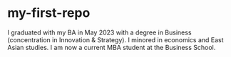 # my-first-repo
I graduated with my BA in May 2023 with a degree in Business (concentration in Innovation &amp; Strategy). I minored in economics and East Asian studies. I am now a current MBA student at the Business School. 
